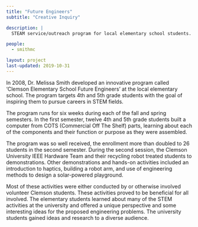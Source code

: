 ```yaml
---
title: "Future Engineers"
subtitle: "Creative Inquiry"

description: |
  STEAM service/outreach program for local elementary school students.

people:
  - smithmc

layout: project
last-updated: 2019-10-31
---
```


In 2008, Dr. Melissa Smith developed an innovative program called ‘Clemson Elementary School Future Engineers’ at the local elementary school. The program targets 4th and 5th grade students with the goal of inspiring them to pursue careers in STEM fields.

The program runs for six weeks during each of the fall and spring semesters. In the first semester, twelve 4th and 5th grade students built a computer from COTS (Commercial Off The Shelf) parts, learning about each of the components and their function or purpose as they were assembled.

The program was so well received, the enrollment more than doubled to 26 students in the second semester. During the second session, the Clemson University IEEE Hardware Team and their recycling robot treated students to demonstrations. Other demonstrations and hands-on activities included an introduction to haptics, building a robot arm, and use of engineering methods to design a solar-powered playground.

Most of these activities were either conducted by or otherwise involved volunteer Clemson students. These activities proved to be beneficial for all involved. The elementary students learned about many of the STEM activities at the university and offered a unique perspective and some interesting ideas for the proposed engineering problems. The university students gained ideas and research to a diverse audience.
